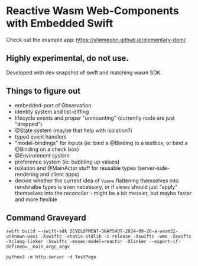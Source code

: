 # Reactive Wasm Web-Components with Embedded Swift 

Check out the example app: https://sliemeobn.github.io/elementary-dom/

## Highly experimental, do not use.

Developed with dev snapshot of swift and matching wasm SDK.

## Things to figure out

- embedded-port of Observation
- identity system and list-diffing
- lifecycle events and proper "unmounting" (currently node are just "dropped")
- @State system (maybe that help with isolation?)
- typed event handlers
- "model-bindings" for inputs (ie: bind a @Binding<String> to a textbox, or bind a @Binding<Bool> on a check box)
- @Environment system
- preference system (ie: bubbling up values)
- isolation and @MainActor stuff for reusable types (server-side-rendering and client apps)
- decide whether the current idea of `Views` flattening themselves into renderalbe types is even necessary, or if views should just "apply" themselves into the reconciler - might be a bit messier, but maybe faster and more flexible

## Command Graveyard

```
swift build --swift-sdk DEVELOPMENT-SNAPSHOT-2024-09-20-a-wasm32-unknown-wasi -Xswiftc -static-stdlib -c release -Xswiftc -wmo -Xswiftc -Xclang-linker -Xswiftc -mexec-model=reactor -Xlinker --export-if-defined=__main_argc_argv

python3 -m http.server -d TestPage
```
